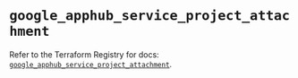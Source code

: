 # `google_apphub_service_project_attachment`

Refer to the Terraform Registry for docs: [`google_apphub_service_project_attachment`](https://registry.terraform.io/providers/hashicorp/google/5.21.0/docs/resources/apphub_service_project_attachment).
